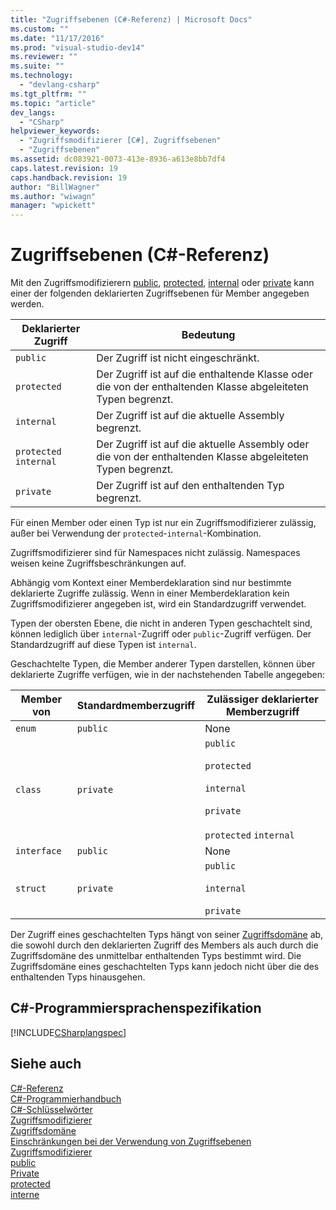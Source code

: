 ```yaml
---
title: "Zugriffsebenen (C#-Referenz) | Microsoft Docs"
ms.custom: ""
ms.date: "11/17/2016"
ms.prod: "visual-studio-dev14"
ms.reviewer: ""
ms.suite: ""
ms.technology: 
  - "devlang-csharp"
ms.tgt_pltfrm: ""
ms.topic: "article"
dev_langs: 
  - "CSharp"
helpviewer_keywords: 
  - "Zugriffsmodifizierer [C#], Zugriffsebenen"
  - "Zugriffsebenen"
ms.assetid: dc083921-0073-413e-8936-a613e8bb7df4
caps.latest.revision: 19
caps.handback.revision: 19
author: "BillWagner"
ms.author: "wiwagn"
manager: "wpickett"
---
```

# Zugriffsebenen (C#-Referenz)
Mit den Zugriffsmodifizierern [public](../../../csharp/language-reference/keywords/public.md), [protected](../../../csharp/language-reference/keywords/protected.md), [internal](../../../csharp/language-reference/keywords/internal.md) oder [private](../../../csharp/language-reference/keywords/private.md) kann einer der folgenden deklarierten Zugriffsebenen für Member angegeben werden.  
  
|Deklarierter Zugriff|Bedeutung|  
|--------------------------|---------------|  
|`public`|Der Zugriff ist nicht eingeschränkt.|  
|`protected`|Der Zugriff ist auf die enthaltende Klasse oder die von der enthaltenden Klasse abgeleiteten Typen begrenzt.|  
|`internal`|Der Zugriff ist auf die aktuelle Assembly begrenzt.|  
|`protected` `internal`|Der Zugriff ist auf die aktuelle Assembly oder die von der enthaltenden Klasse abgeleiteten Typen begrenzt.|  
|`private`|Der Zugriff ist auf den enthaltenden Typ begrenzt.|  
  
 Für einen Member oder einen Typ ist nur ein Zugriffsmodifizierer zulässig, außer bei Verwendung der `protected`\-`internal`\-Kombination.  
  
 Zugriffsmodifizierer sind für Namespaces nicht zulässig.  Namespaces weisen keine Zugriffsbeschränkungen auf.  
  
 Abhängig vom Kontext einer Memberdeklaration sind nur bestimmte deklarierte Zugriffe zulässig.  Wenn in einer Memberdeklaration kein Zugriffsmodifizierer angegeben ist, wird ein Standardzugriff verwendet.  
  
 Typen der obersten Ebene, die nicht in anderen Typen geschachtelt sind, können lediglich über `internal`\-Zugriff oder `public`\-Zugriff verfügen.  Der Standardzugriff auf diese Typen ist `internal`.  
  
 Geschachtelte Typen, die Member anderer Typen darstellen, können über deklarierte Zugriffe verfügen, wie in der nachstehenden Tabelle angegeben:  
  
|Member von|Standardmemberzugriff|Zulässiger deklarierter Memberzugriff|  
|----------------|---------------------------|-------------------------------------------|  
|`enum`|`public`|None|  
|`class`|`private`|`public`<br /><br /> `protected`<br /><br /> `internal`<br /><br /> `private`<br /><br /> `protected` `internal`|  
|`interface`|`public`|None|  
|`struct`|`private`|`public`<br /><br /> `internal`<br /><br /> `private`|  
  
 Der Zugriff eines geschachtelten Typs hängt von seiner [Zugriffsdomäne](../../../csharp/language-reference/keywords/accessibility-domain.md) ab, die sowohl durch den deklarierten Zugriff des Members als auch durch die Zugriffsdomäne des unmittelbar enthaltenden Typs bestimmt wird.  Die Zugriffsdomäne eines geschachtelten Typs kann jedoch nicht über die des enthaltenden Typs hinausgehen.  
  
## C\#\-Programmiersprachenspezifikation  
 [!INCLUDE[CSharplangspec](../../../csharp/language-reference/keywords/includes/csharplangspec_md.md)]  
  
## Siehe auch  
 [C\#\-Referenz](../../../csharp/language-reference/index.md)   
 [C\#\-Programmierhandbuch](../../../csharp/programming-guide/index.md)   
 [C\#\-Schlüsselwörter](../../../csharp/language-reference/keywords/index.md)   
 [Zugriffsmodifizierer](../../../csharp/language-reference/keywords/access-modifiers.md)   
 [Zugriffsdomäne](../../../csharp/language-reference/keywords/accessibility-domain.md)   
 [Einschränkungen bei der Verwendung von Zugriffsebenen](../../../csharp/language-reference/keywords/restrictions-on-using-accessibility-levels.md)   
 [Zugriffsmodifizierer](../../../csharp/programming-guide/classes-and-structs/access-modifiers.md)   
 [public](../../../csharp/language-reference/keywords/public.md)   
 [Private](../../../csharp/language-reference/keywords/private.md)   
 [protected](../../../csharp/language-reference/keywords/protected.md)   
 [interne](../../../csharp/language-reference/keywords/internal.md)